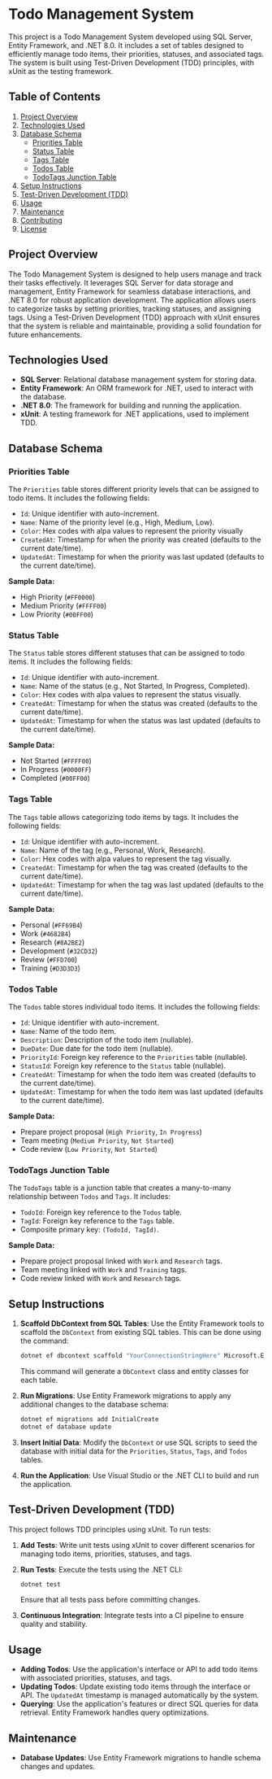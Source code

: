 # Todo Management System

This project is a Todo Management System developed using SQL Server, Entity Framework, and .NET 8.0. It includes a set of tables designed to efficiently manage todo items, their priorities, statuses, and associated tags. The system is built using Test-Driven Development (TDD) principles, with xUnit as the testing framework.

## Table of Contents

1. [Project Overview](#project-overview)
2. [Technologies Used](#technologies-used)
3. [Database Schema](#database-schema)
    - [Priorities Table](#priorities-table)
    - [Status Table](#status-table)
    - [Tags Table](#tags-table)
    - [Todos Table](#todos-table)
    - [TodoTags Junction Table](#todotags-junction-table)
4. [Setup Instructions](#setup-instructions)
5. [Test-Driven Development (TDD)](#test-driven-development-tdd)
6. [Usage](#usage)
7. [Maintenance](#maintenance)
8. [Contributing](#contributing)
9. [License](#license)

## Project Overview

The Todo Management System is designed to help users manage and track their tasks effectively. It leverages SQL Server for data storage and management, Entity Framework for seamless database interactions, and .NET 8.0 for robust application development. The application allows users to categorize tasks by setting priorities, tracking statuses, and assigning tags. Using a Test-Driven Development (TDD) approach with xUnit ensures that the system is reliable and maintainable, providing a solid foundation for future enhancements.

## Technologies Used

-   **SQL Server**: Relational database management system for storing data.
-   **Entity Framework**: An ORM framework for .NET, used to interact with the database.
-   **.NET 8.0**: The framework for building and running the application.
-   **xUnit**: A testing framework for .NET applications, used to implement TDD.

## Database Schema

### Priorities Table

The `Priorities` table stores different priority levels that can be assigned to todo items. It includes the following fields:

-   `Id`: Unique identifier with auto-increment.
-   `Name`: Name of the priority level (e.g., High, Medium, Low).
-   `Color`: Hex codes with alpa values to represent the priority visually
-   `CreatedAt`: Timestamp for when the priority was created (defaults to the current date/time).
-   `UpdatedAt`: Timestamp for when the priority was last updated (defaults to the current date/time).

**Sample Data:**

-   High Priority (`#FF0000`)
-   Medium Priority (`#FFFF00`)
-   Low Priority (`#00FF00`)

### Status Table

The `Status` table stores different statuses that can be assigned to todo items. It includes the following fields:

-   `Id`: Unique identifier with auto-increment.
-   `Name`: Name of the status (e.g., Not Started, In Progress, Completed).
-   `Color`: Hex codes with alpa values to represent the status visually.
-   `CreatedAt`: Timestamp for when the status was created (defaults to the current date/time).
-   `UpdatedAt`: Timestamp for when the status was last updated (defaults to the current date/time).

**Sample Data:**

-   Not Started (`#FFFF00`)
-   In Progress (`#0000FF`)
-   Completed (`#00FF00`)

### Tags Table

The `Tags` table allows categorizing todo items by tags. It includes the following fields:

-   `Id`: Unique identifier with auto-increment.
-   `Name`: Name of the tag (e.g., Personal, Work, Research).
-   `Color`: Hex codes with alpa values to represent the tag visually.
-   `CreatedAt`: Timestamp for when the tag was created (defaults to the current date/time).
-   `UpdatedAt`: Timestamp for when the tag was last updated (defaults to the current date/time).

**Sample Data:**

-   Personal (`#FF69B4`)
-   Work (`#4682B4`)
-   Research (`#8A2BE2`)
-   Development (`#32CD32`)
-   Review (`#FFD700`)
-   Training (`#D3D3D3`)

### Todos Table

The `Todos` table stores individual todo items. It includes the following fields:

-   `Id`: Unique identifier with auto-increment.
-   `Name`: Name of the todo item.
-   `Description`: Description of the todo item (nullable).
-   `DueDate`: Due date for the todo item (nullable).
-   `PriorityId`: Foreign key reference to the `Priorities` table (nullable).
-   `StatusId`: Foreign key reference to the `Status` table (nullable).
-   `CreatedAt`: Timestamp for when the todo item was created (defaults to the current date/time).
-   `UpdatedAt`: Timestamp for when the todo item was last updated (defaults to the current date/time).

**Sample Data:**

-   Prepare project proposal (`High Priority`, `In Progress`)
-   Team meeting (`Medium Priority`, `Not Started`)
-   Code review (`Low Priority`, `Not Started`)

### TodoTags Junction Table

The `TodoTags` table is a junction table that creates a many-to-many relationship between `Todos` and `Tags`. It includes:

-   `TodoId`: Foreign key reference to the `Todos` table.
-   `TagId`: Foreign key reference to the `Tags` table.
-   Composite primary key: `(TodoId, TagId)`.

**Sample Data:**

-   Prepare project proposal linked with `Work` and `Research` tags.
-   Team meeting linked with `Work` and `Training` tags.
-   Code review linked with `Work` and `Research` tags.

## Setup Instructions

1. **Scaffold DbContext from SQL Tables**: Use the Entity Framework tools to scaffold the `DbContext` from existing SQL tables. This can be done using the command:

    ```bash
    dotnet ef dbcontext scaffold "YourConnectionStringHere" Microsoft.EntityFrameworkCore.SqlServer -o Models
    ```

    This command will generate a `DbContext` class and entity classes for each table.

2. **Run Migrations**: Use Entity Framework migrations to apply any additional changes to the database schema:

    ```bash
    dotnet ef migrations add InitialCreate
    dotnet ef database update
    ```

3. **Insert Initial Data**: Modify the `DbContext` or use SQL scripts to seed the database with initial data for the `Priorities`, `Status`, `Tags`, and `Todos` tables.

4. **Run the Application**: Use Visual Studio or the .NET CLI to build and run the application.

## Test-Driven Development (TDD)

This project follows TDD principles using xUnit. To run tests:

1. **Add Tests**: Write unit tests using xUnit to cover different scenarios for managing todo items, priorities, statuses, and tags.
2. **Run Tests**: Execute the tests using the .NET CLI:

    ```bash
    dotnet test
    ```

    Ensure that all tests pass before committing changes.

3. **Continuous Integration**: Integrate tests into a CI pipeline to ensure quality and stability.

## Usage

-   **Adding Todos**: Use the application's interface or API to add todo items with associated priorities, statuses, and tags.
-   **Updating Todos**: Update existing todo items through the interface or API. The `UpdatedAt` timestamp is managed automatically by the system.
-   **Querying**: Use the application's features or direct SQL queries for data retrieval. Entity Framework handles query optimizations.

## Maintenance

-   **Database Updates**: Use Entity Framework migrations to handle schema changes and updates.
